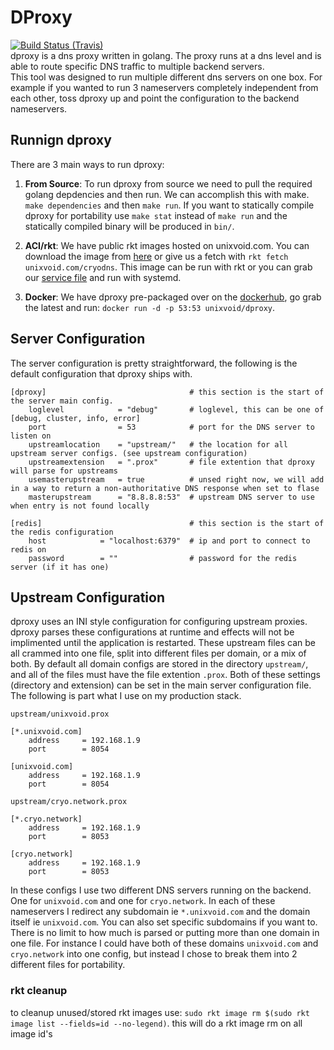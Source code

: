 # DProxy
[![Build Status (Travis)](https://travis-ci.org/unixvoid/dproxy.svg?branch=master)](https://travis-ci.org/unixvoid/dproxy)  
dproxy is a dns proxy written in golang. The proxy runs at a dns level and is
able to route specific DNS traffic to multiple backend servers.  
This tool was designed to run multiple different dns servers on one box.  For
example if you wanted to run 3 nameservers completely independent from
each other, toss dproxy up and point the configuration to the backend
nameservers.  


## Runnign dproxy
There are 3 main ways to run dproxy:

1. **From Source**: To run dproxy from source we need to pull the required
   golang depdencies and then run.  We can accomplish this with make.  
   `make dependencies` and then `make run`.  If you want to statically compile
   dproxy for portability use `make stat` instead of `make run` and the
   statically compiled binary will be produced in `bin/`.

2. **ACI/rkt**: We have public rkt images hosted on unixvoid.com. You can
   download the image from [here](https://cryo.unixvoid.com/bin/rkt/cryodns) or
   give us a fetch with `rkt fetch unixvoid.com/cryodns`.  This image can be run
   with rkt or you can grab our [service file](https://github.com/unixvoid/dproxy/blob/master/deps/dproxy.service) and run with systemd.

3. **Docker**: We have dproxy pre-packaged over on the
   [dockerhub](https://hub.docker.com/r/unixvoid/dproxy), go grab the latest and
   run: `docker run -d -p 53:53 unixvoid/dproxy`.  


## Server Configuration
The server configuration is pretty straightforward, the following is the default
configuration that dproxy ships with.
```
[dproxy]								# this section is the start of the server main config.
	loglevel			= "debug"		# loglevel, this can be one of [debug, cluster, info, error]
	port				= 53			# port for the DNS server to listen on
	upstreamlocation	= "upstream/"	# the location for all upstream server configs. (see upstream configuration)
	upstreamextension	= ".prox"		# file extention that dproxy will parse for upstreams
	usemasterupstream	= true			# unsed right now, we will add in a way to return a non-authoritative DNS response when set to flase
	masterupstream		= "8.8.8.8:53"	# upstream DNS server to use when entry is not found locally

[redis]									# this section is the start of the redis configuration
	host			= "localhost:6379"	# ip and port to connect to redis on
	password		= ""				# password for the redis server (if it has one)
```

## Upstream Configuration
dproxy uses an INI style configuration for configuring upstream proxies.  dproxy
parses these configurations at runtime and effects will not be implimented until
the application is restarted.  These upstream files can be all crammed into one
file, split into different files per domain, or a mix of both.  By default all
domain configs are stored in the directory `upstream/`, and all of the files
must have the file extention `.prox`.  Both of these settings (directory and
extension) can be set in the main server configuration file.  The following is 
part what I use on my production stack.  

`upstream/unixvoid.prox`  
```
[*.unixvoid.com]
	address		= 192.168.1.9
	port		= 8054

[unixvoid.com]
	address		= 192.168.1.9
	port		= 8054
```  
  
`upstream/cryo.network.prox`  
```
[*.cryo.network]
	address		= 192.168.1.9
	port		= 8053

[cryo.network]
	address		= 192.168.1.9
	port		= 8053
```  
In these configs I use two different DNS servers running on the backend.  One
for `unixvoid.com` and one for `cryo.network`.  In each of these nameservers I
redirect any subdomain ie `*.unixvoid.com` and the domain itself ie
`unixvoid.com`.  You can also set specific subdomains if you want to.  There is
no limit to how much is parsed or putting more than one domain in one file.  For
instance I could have both of these domains `unixvoid.com` and `cryo.network`
into one config, but instead I chose to break them into 2 different files for
portability.


### rkt cleanup
to cleanup unused/stored rkt images use:
`sudo rkt image rm $(sudo rkt image list --fields=id --no-legend)`. this will do
a rkt image rm on all image id's
